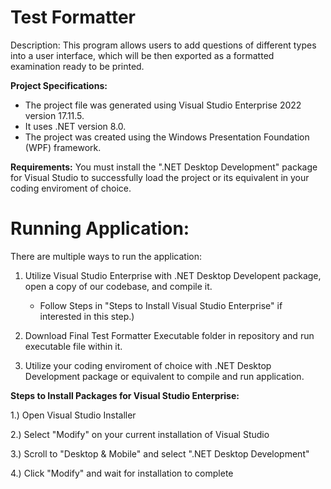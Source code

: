 # Test Formatter
Description: This program allows users to add questions of different types into a user interface, which will be then exported as a formatted examination ready to be printed.

**Project Specifications:** 
- The project file was generated using Visual Studio Enterprise 2022 version 17.11.5.
- It uses .NET version 8.0.
- The project was created using the Windows Presentation Foundation (WPF) framework.


**Requirements:**
You must install the ".NET Desktop Development" package for Visual Studio to successfully load the project or its equivalent in your coding enviroment of choice. 

# Running Application:
There are multiple ways to run the application:
1. Utilize Visual Studio Enterprise with .NET Desktop Developent package, open a copy of our codebase, and compile it.
   - Follow Steps in "Steps to Install Visual Studio Enterprise" if interested in this step.)

2. Download Final Test Formatter Executable folder in repository and run executable file within it.
3. Utilize your coding enviroment of choice with .NET Desktop Development package or equivalent to compile and run application. 


**Steps to Install Packages for Visual Studio Enterprise:** 

1.) Open Visual Studio Installer 

2.) Select "Modify" on your current installation of Visual Studio 

3.) Scroll to "Desktop & Mobile" and select ".NET Desktop Development" 

4.) Click "Modify" and wait for installation to complete

